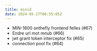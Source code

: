 ```yaml
---
title: minid
date: 2024-05-27T06:55:05Z
---
```

- MIN-1600 onthefly frontend felles (#67)
- Endre url mot mnub (#66)
- jwt grant token interceptor fix (#65)
- connection pool fix (#64)

